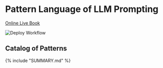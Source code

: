 # Pattern Language of LLM Prompting

[Online Live Book](https://extremeprogramming-cn.github.io/plolp/)

![Deploy Workflow](https://github.com/github/docs/actions/workflows/main.yml/badge.svg)

## Catalog of Patterns

{% include "SUMMARY.md" %}
